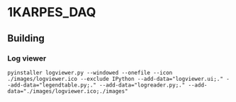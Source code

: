 # 1KARPES_DAQ
## Building
### Log viewer
```
pyinstaller logviewer.py --windowed --onefile --icon ./images/logviewer.ico --exclude IPython --add-data="logviewer.ui;." --add-data="legendtable.py;." --add-data="logreader.py;." --add-data="./images/logviewer.ico;./images"
```